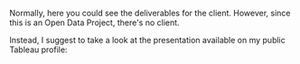 Normally, here you could see the deliverables for the client. However, since this is an Open Data Project, there's no client.

Instead, I suggest to take a look at the presentation available on my public Tableau profile: